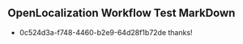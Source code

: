 ## OpenLocalization Workflow Test MarkDown
* 0c524d3a-f748-4460-b2e9-64d28f1b72de 
thanks!<!--HONumber=Mar16_HO1-->
